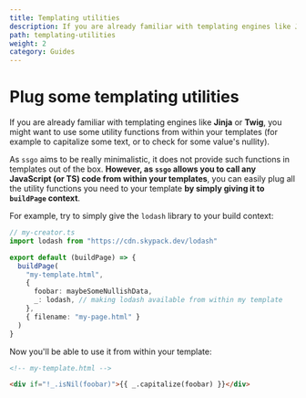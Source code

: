 ```yaml
---
title: Templating utilities
description: If you are already familiar with templating engines like Jinja or Twig, you might want to use some utility functions from within your templates. Here's how to do it.
path: templating-utilities
weight: 2
category: Guides
---
```


# Plug some templating utilities

If you are already familiar with templating engines like **Jinja** or **Twig**,
you might want to use some utility functions from within your templates
(for example to capitalize some text, or to check for some value's nullity).

As `ssgo` aims to be really minimalistic, it does not provide such functions in templates out of the box.
**However, as `ssgo` allows you to call any JavaScript (or TS) code from within your templates**, you
can easily plug all the utility functions you need to your template **by simply giving it to `buildPage` context**.

For example, try to simply give the `lodash` library to your build context:

```typescript
// my-creator.ts
import lodash from "https://cdn.skypack.dev/lodash"

export default (buildPage) => {
  buildPage(
    "my-template.html",
    {
      foobar: maybeSomeNullishData,
      _: lodash, // making lodash available from within my template
    },
    { filename: "my-page.html" }
  )
}
```

Now you'll be able to use it from within your template:

```html
<!-- my-template.html -->

<div if="!_.isNil(foobar)">{{ _.capitalize(foobar) }}</div>
```
